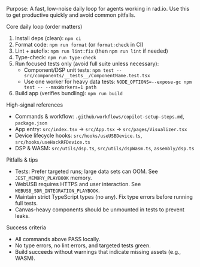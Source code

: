 Purpose: A fast, low-noise daily loop for agents working in rad.io. Use this to get productive quickly and avoid common pitfalls.

Core daily loop (order matters)
1) Install deps (clean): `npm ci`
2) Format code: `npm run format` (or `format:check` in CI)
3) Lint + autofix: `npm run lint:fix` (then `npm run lint` if needed)
4) Type-check: `npm run type-check`
5) Run focused tests only (avoid full suite unless necessary):
   - Component/DSP unit tests: `npm test -- src/components/__tests__/ComponentName.test.tsx`
   - Use one worker for heavy data tests: `NODE_OPTIONS=--expose-gc npm test -- --maxWorkers=1 path`
6) Build app (verifies bundling): `npm run build`

High-signal references
- Commands & workflow: `.github/workflows/copilot-setup-steps.md`, `package.json`
- App entry: `src/index.tsx` → `src/App.tsx` → `src/pages/Visualizer.tsx`
- Device lifecycle hooks: `src/hooks/useUSBDevice.ts`, `src/hooks/useHackRFDevice.ts`
- DSP & WASM: `src/utils/dsp.ts`, `src/utils/dspWasm.ts`, `assembly/dsp.ts`

Pitfalls & tips
- Tests: Prefer targeted runs; large data sets can OOM. See `JEST_MEMORY_PLAYBOOK` memory.
- WebUSB requires HTTPS and user interaction. See `WEBUSB_SDR_INTEGRATION_PLAYBOOK`.
- Maintain strict TypeScript types (no any). Fix type errors before running full tests.
- Canvas-heavy components should be unmounted in tests to prevent leaks.

Success criteria
- All commands above PASS locally.
- No type errors, no lint errors, and targeted tests green.
- Build succeeds without warnings that indicate missing assets (e.g., WASM).